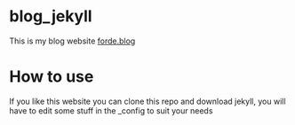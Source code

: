 # blog_jekyll
This is my blog website [forde.blog][blog]

# How to use
If you like this website you can clone this repo and download jekyll,
you will have to edit some stuff in the _config to suit your needs


[blog]: http://www.forde.blog/
